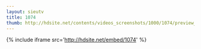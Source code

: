 ```yaml
---
layout: sieutv
title: 1074
thumb: http://hdsite.net/contents/videos_screenshots/1000/1074/preview_360p.mp4.jpg
---
```

{% include iframe src='http://hdsite.net/embed/1074' %}
 
